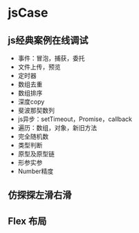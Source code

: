 # jsCase

## js经典案例在线调试
- 事件：冒泡，捕获，委托
- 文件上传，预览
- 定时器
- 数组去重
- 数组排序
- 深度copy
- 斐波那契数列
- js异步：setTimeout，Promise，callback
- 遍历：数组，对象，新旧方法
- 完全随机数
- 类型判断
- 原型及原型链
- 形参实参
- Number精度

## 仿探探左滑右滑

[Demo]: (https://artskin.github.io/jsCase/tantan.slide.html)



## Flex 布局

[Demo]: (https://artskin.github.io/jsCase/flex-layout.html)

